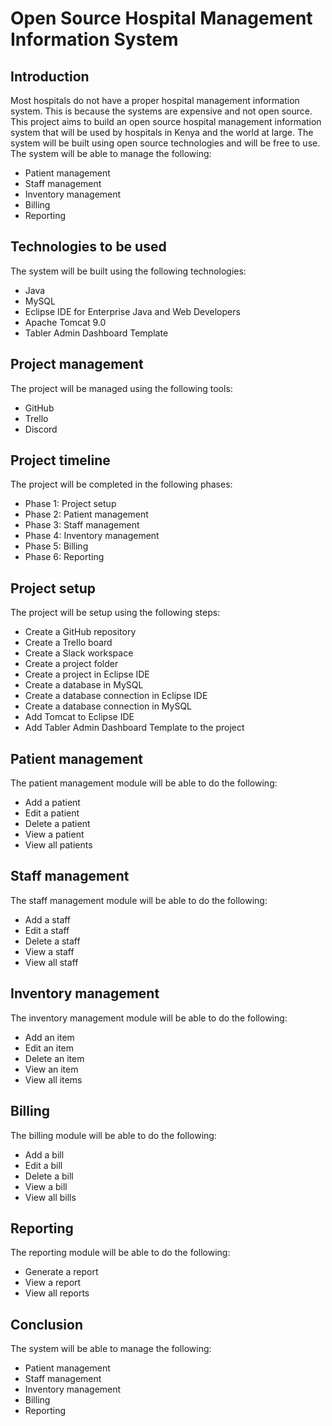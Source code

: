 # Open Source Hospital Management Information System

## Introduction
Most hospitals do not have a proper hospital management information system. This is because the systems are expensive and not open source. This project aims to build an open source hospital management information system that will be used by hospitals in Kenya and the world at large. The system will be built using open source technologies and will be free to use. The system will be able to manage the following:

* Patient management
* Staff management
* Inventory management
* Billing
* Reporting

## Technologies to be used
The system will be built using the following technologies:

* Java
* MySQL
* Eclipse IDE for Enterprise Java and Web Developers
* Apache Tomcat 9.0
* Tabler Admin Dashboard Template

## Project management
The project will be managed using the following tools:

* GitHub
* Trello
* Discord

## Project timeline
The project will be completed in the following phases:

* Phase 1: Project setup
* Phase 2: Patient management
* Phase 3: Staff management
* Phase 4: Inventory management
* Phase 5: Billing
* Phase 6: Reporting

## Project setup
The project will be setup using the following steps:

* Create a GitHub repository
* Create a Trello board
* Create a Slack workspace
* Create a project folder
* Create a project in Eclipse IDE
* Create a database in MySQL
* Create a database connection in Eclipse IDE
* Create a database connection in MySQL
* Add Tomcat to Eclipse IDE
* Add Tabler Admin Dashboard Template to the project

## Patient management
The patient management module will be able to do the following:

* Add a patient
* Edit a patient
* Delete a patient
* View a patient
* View all patients

## Staff management
The staff management module will be able to do the following:

* Add a staff
* Edit a staff
* Delete a staff
* View a staff
* View all staff

## Inventory management
The inventory management module will be able to do the following:

* Add an item
* Edit an item
* Delete an item
* View an item
* View all items

## Billing
The billing module will be able to do the following:

* Add a bill
* Edit a bill
* Delete a bill
* View a bill
* View all bills

## Reporting
The reporting module will be able to do the following:

* Generate a report
* View a report
* View all reports

## Conclusion
The system will be able to manage the following:

* Patient management
* Staff management
* Inventory management
* Billing
* Reporting

 